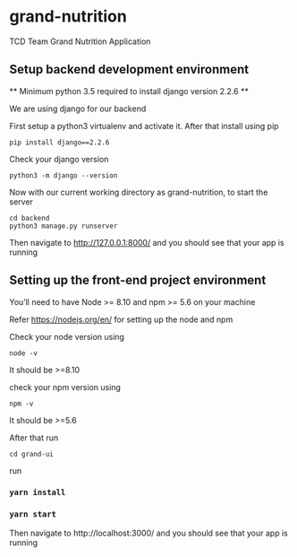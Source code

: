 # grand-nutrition
TCD Team Grand Nutrition Application


## Setup backend development environment
** Minimum python 3.5 required to install django version 2.2.6 **

We are using django for our backend

First setup a python3 virtualenv and activate it. After that install using pip
```
pip install django==2.2.6
```

Check your django version
```
python3 -m django --version
```

Now with our current working directory as grand-nutrition, to start the server
```
cd backend
python3 manage.py runserver
```

Then navigate to http://127.0.0.1:8000/ and you should see that your app is running


## Setting up the front-end project environment

 You’ll need to have Node >= 8.10 and npm >= 5.6 on your machine
 
 Refer https://nodejs.org/en/ for setting up the node and npm
 

Check your node version using
```
node -v
``` 
It should be >=8.10

check your npm version using
```
npm -v
```
It should be >=5.6

After that run
```
cd grand-ui
```
run 
### `yarn install`

### `yarn start`

Then navigate to http://localhost:3000/ and you should see that your app is running